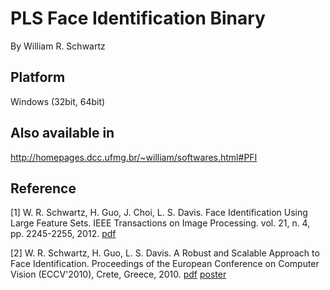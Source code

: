 # PLS Face Identification Binary

By William R. Schwartz

## Platform

Windows (32bit, 64bit)

## Also available in

http://homepages.dcc.ufmg.br/~william/softwares.html#PFI

## Reference

[1] W. R. Schwartz, H. Guo, J. Choi, L. S. Davis. Face Identification Using Large Feature Sets. IEEE Transactions on Image Processing. vol. 21, n. 4, pp. 2245-2255, 2012. [pdf](http://homepages.dcc.ufmg.br/~william/papers/paper_2011_TIP.pdf)

[2] W. R. Schwartz, H. Guo, L. S. Davis. A Robust and Scalable Approach to Face Identification. Proceedings of the European Conference on Computer Vision (ECCV'2010), Crete, Greece, 2010. [pdf](http://homepages.dcc.ufmg.br/~william/papers/paper_2010_ECCV.pdf) [poster](http://homepages.dcc.ufmg.br/~william/posters/poster_2010_ECCV.pdf)